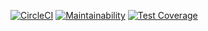 [![CircleCI](https://circleci.com/gh/PayloadPro/svc.pro.payload.stats/tree/master.svg?style=svg)](https://circleci.com/gh/PayloadPro/svc.pro.payload.stats/tree/master)
[![Maintainability](https://api.codeclimate.com/v1/badges/c6bcadf008abc77d6b91/maintainability)](https://codeclimate.com/github/PayloadPro/svc.pro.payload.stats/maintainability)
[![Test Coverage](https://api.codeclimate.com/v1/badges/c6bcadf008abc77d6b91/test_coverage)](https://codeclimate.com/github/PayloadPro/svc.pro.payload.stats/test_coverage)
